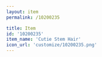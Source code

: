 ```yaml
---
layout: item
permalink: /10200235

title: Item
id: '10200235'
item_name: 'Cutie Stem Hair'
icon_url: 'customize/10200235.png'
---
```

